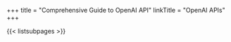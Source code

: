 +++
title = "Comprehensive Guide to OpenAI API"
linkTitle = "OpenAI APIs"
+++


{{< listsubpages >}}